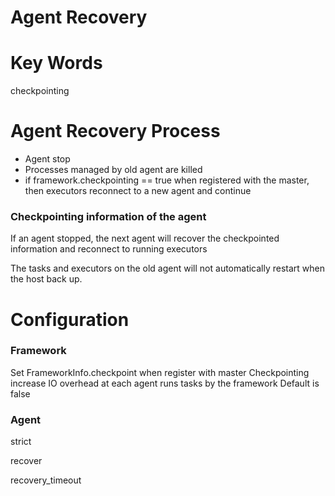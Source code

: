 Agent Recovery
===

# Key Words

checkpointing

# Agent Recovery Process

 * Agent stop
 * Processes managed by old agent are killed
 * if framework.checkpointing == true when registered with the master, 
   then executors reconnect to a new agent and continue

### Checkpointing information of the agent

If an agent stopped, 
the next agent will recover the checkpointed information and 
reconnect to running executors  

The tasks and executors on the old agent will not automatically restart when the host back up.

# Configuration

### Framework

Set FrameworkInfo.checkpoint when register with master
Checkpointing increase IO overhead at each agent runs tasks by the framework
Default is false

### Agent

strict

recover

recovery_timeout

